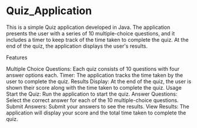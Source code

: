 # Quiz_Application
This is a simple Quiz application developed in Java. The application presents the user with a series of 10 multiple-choice questions, and it includes a timer to keep track of the time taken to complete the quiz. At the end of the quiz, the application displays the user's results.

Features

Multiple Choice Questions: Each quiz consists of 10 questions with four answer options each.
Timer: The application tracks the time taken by the user to complete the quiz.
Results Display: At the end of the quiz, the user is shown their score along with the time taken to complete the quiz.
Usage
Start the Quiz: Run the application to start the quiz.
Answer Questions: Select the correct answer for each of the 10 multiple-choice questions.
Submit Answers: Submit your answers to see the results.
View Results: The application will display your score and the total time taken to complete the quiz.
